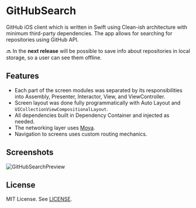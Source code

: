 # GitHubSearch
GitHub iOS client which is written in Swift using Clean-ish architecture with minimum third-party dependencies. The app allows for searching for repositories using GitHub API. 

🔜 In the **next release** will be possible to save info about repositories in local storage, so a user can see them offline.

## Features
- Each part of the screen modules was separated by its responsibilities into Assembly, Presenter, Interactor, View, and ViewController.
- Screen layout was done fully programmatically with Auto Layout and `UICollectionViewCompositionalLayout`.
- All dependencies built in Dependency Container and injected as needed.
- The networking layer uses [Moya](https://github.com/Moya/Moya).
- Navigation to screens uses custom routing mechanics.

## Screenshots
![GitHubSearchPreview](https://user-images.githubusercontent.com/6949755/131862035-5e08d095-d70a-456b-9992-c8c6afa4c461.png)

## License
MIT License. See [LICENSE](https://github.com/Karambirov/GitHubSearch/blob/develop/LICENSE).
